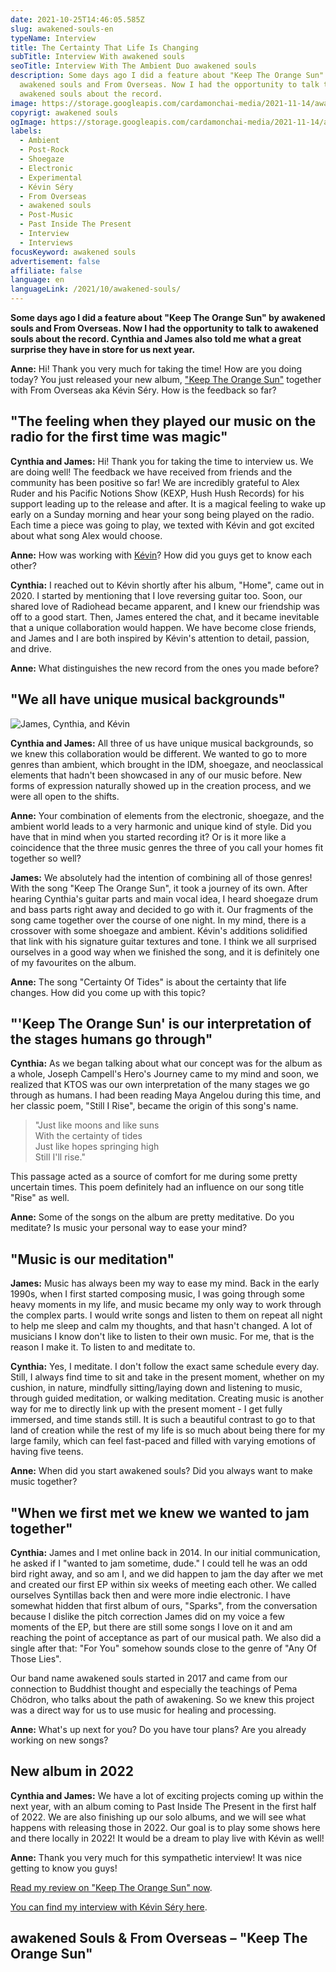 ```yaml
---
date: 2021-10-25T14:46:05.585Z
slug: awakened-souls-en
typeName: Interview
title: The Certainty That Life Is Changing
subTitle: Interview With awakened souls
seoTitle: Interview With The Ambient Duo awakened souls
description: Some days ago I did a feature about "Keep The Orange Sun" by
  awakened souls and From Overseas. Now I had the opportunity to talk to
  awakened souls about the record.
image: https://storage.googleapis.com/cardamonchai-media/2021-11-14/awakened-souls-imagine-f8f8f8_686b6d_1024_768/640.webp
copyrigt: awakened souls
ogImage: https://storage.googleapis.com/cardamonchai-media/2021-11-14/awakened-souls-fb-imagine-f8f8f8_646766_1200_628/640.webp
labels:
  - Ambient
  - Post-Rock
  - Shoegaze
  - Electronic
  - Experimental
  - Kévin Séry
  - From Overseas
  - awakened souls
  - Post-Music
  - Past Inside The Present
  - Interview
  - Interviews
focusKeyword: awakened souls
advertisement: false
affiliate: false
language: en
languageLink: /2021/10/awakened-souls/
---
```


**Some days ago I did a feature about "Keep The Orange Sun" by awakened souls and From Overseas. Now I had the opportunity to talk to awakened souls about the record. Cynthia and James also told me what a great surprise they have in store for us next year.**

**Anne:** Hi! Thank you very much for taking the time! How are you doing today? You just released your new album, ["Keep The Orange  Sun"](/2021/09/keep-the-orange-sun-en/) together with From Overseas aka Kévin Séry. How is the feedback so far?

## "The feeling when they played our music on the radio for the first time was magic"

**Cynthia and James:** Hi! Thank you for taking the time to interview us. We are doing well! The feedback we have received from friends and the community has been positive so far! We are incredibly grateful to Alex Ruder and his Pacific Notions Show (KEXP, Hush Hush Records) for his support leading up to the release and after. It is a magical feeling to wake up early on a Sunday morning and hear your song being played on the radio. Each time a piece was going to play, we texted with Kévin and got excited about what song Alex would choose.

**Anne:** How was working with [Kévin](/2020/04/from-overseas-interview-en)? How did you guys get to know each other?

**Cynthia:** I reached out to Kévin shortly after his album, "Home", came out in 2020. I started by mentioning that I love reversing guitar too. Soon, our shared love of Radiohead became apparent, and I knew our friendship was off to a good start. Then, James entered the chat, and it became inevitable that a unique collaboration would happen. We have become close friends, and James and I are both inspired by Kévin's attention to detail, passion, and drive.

**Anne:** What distinguishes the new record from the ones you made before?

## "We all have unique musical backgrounds"

![James, Cynthia, and Kévin](https://storage.googleapis.com/cardamonchai-media/2021-11-14/awakened-souls-from-overseas-imagine-082818_6c6f5e_1024_768/640.webp "James, Cynthia, and Kévin")

**Cynthia and James:** All three of us have unique musical backgrounds, so we knew this collaboration would be different. We wanted to go to more genres than ambient, which brought in the IDM, shoegaze, and neoclassical elements that hadn't been showcased in any of our music before. New forms of expression naturally showed up in the creation process, and we were all open to the shifts.

**Anne:** Your combination of elements from the electronic, shoegaze, and the ambient world leads to a very harmonic and unique kind of style. Did you have that in mind when you started recording it? Or is it more like a coincidence that the three music genres the three of you call your homes fit together so well?

**James:** We absolutely had the intention of combining all of those genres! With the song "Keep The Orange Sun", it took a journey of its own. After hearing Cynthia's guitar parts and main vocal idea, I heard shoegaze drum and bass parts right away and decided to go with it. Our fragments of the song came together over the course of one night. In my mind, there is a crossover with some shoegaze and ambient. Kévin's additions solidified that link with his signature guitar textures and tone. I think we all surprised ourselves in a good way when we finished the song, and it is definitely one of my favourites on the album. 

**Anne:** The song "Certainty Of Tides" is about the certainty that life changes. How did you come up with this topic?

## "'Keep The Orange Sun' is our interpretation of the stages humans go through"

**Cynthia:** As we began talking about what our concept was for the album as a whole, Joseph Campell's Hero's Journey came to my mind and soon, we realized that KTOS was our own interpretation of the many stages we go through as humans. I had been reading Maya Angelou during this time, and her classic poem, "Still I Rise", became the origin of this song's name. 

> "Just like moons and like suns<br />
> With the certainty of tides<br />
> Just like hopes springing high<br />
> Still I'll rise."  

This passage acted as a source of comfort for me during some pretty uncertain times. This poem definitely had an influence on our song title "Rise" as well. 

**Anne:** Some of the songs on the album are pretty meditative. Do you meditate? Is music your personal way to ease your mind?

## "Music is our meditation"

**James:** Music has always been my way to ease my mind. Back in the early 1990s, when I first started composing music, I was going through some heavy moments in my life, and music became my only way to work through the complex parts. I would write songs and listen to them on repeat all night to help me sleep and calm my thoughts, and that hasn't changed. A lot of musicians I know don't like to listen to their own music. For me, that is the reason I make it. To listen to and meditate to. 

**Cynthia:** Yes, I meditate. I don't follow the exact same schedule every day. Still, I always find time to sit and take in the present moment, whether on my cushion, in nature,  mindfully sitting/laying down and listening to music, through guided meditation, or walking meditation. Creating music is another way for me to directly link up with the present moment - I get fully immersed, and time stands still. It is such a beautiful contrast to go to that land of creation while the rest of my life is so much about being there for my large family, which can feel fast-paced and filled with varying emotions of having five teens.

**Anne:** When did you start awakened souls? Did you always want to make music together?

## "When we first met we knew we wanted to jam together"

**Cynthia:** James and I met online back in 2014. In our initial communication, he asked if I "wanted to jam sometime, dude." I could tell he was an odd bird right away, and so am I, and we did happen to jam the day after we met and created our first EP within six weeks of meeting each other. We called ourselves Syntillas back then and were more indie electronic. I have somewhat hidden that first album of ours, "Sparks", from the conversation because I dislike the pitch correction James did on my voice a few moments of the EP, but there are still some songs I love on it and am reaching the point of acceptance as part of our musical path. We also did a single after that: "For You" somehow sounds close to the genre of "Any Of Those Lies".

Our band name awakened souls started in 2017 and came from our connection to Buddhist thought and especially the teachings of Pema Chödron, who talks about the path of awakening. So we knew this project was a direct way for us to use music for healing and processing.

**Anne:** What's up next for you? Do you have tour plans? Are you already working on new songs?

## New album in 2022

**Cynthia and James:** We have a lot of exciting projects coming up within the next year, with an album coming to Past Inside The Present in the first half of 2022. We are also finishing up our solo albums, and we will see what happens with releasing those in 2022. Our goal is to play some shows here and there locally in 2022!  It would be a dream to play live with Kévin as well!

**Anne:** Thank you very much for this sympathetic interview! It was nice getting to know you guys!

[Read my review on "Keep The Orange Sun" now](/2021/09/keep-the-orange-sun-en/).

[You can find my interview with Kévin Séry here](/2020/04/from-overseas-interview-en).

## awakened Souls & From Overseas – "Keep The Orange Sun"

<YouTube id="9hpPl-5nTdo" />